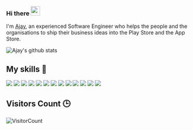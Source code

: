 ### Hi there <img src="https://media.giphy.com/media/hvRJCLFzcasrR4ia7z/giphy.gif" width="25px">

I'm [Ajay](https://ajay-kumar.dev/), an experienced Software Engineer who helps the people and the organisations to ship their business ideas into the Play Store and the App Store.

![Ajay's github stats](https://github-readme-stats.vercel.app/api?username=ajaykumar97&show_icons=true&theme=solarized-light&count_private=true)

## My skills 🚀

![](https://img.shields.io/badge/JavaScript-F7DF1E?style=for-the-badge&logo=javascript&logoColor=black)
![](https://img.shields.io/badge/React%20Native-20232A?style=for-the-badge&logo=react&logoColor=61DAFB)
![](https://img.shields.io/badge/Android%20Studio-3DDC84?style=for-the-badge&logo=androidstudio)
![](https://img.shields.io/badge/Xcode-1575F9?style=for-the-badge&logo=xcode&logoColor=white)
![](https://img.shields.io/badge/Node.js-43853D?style=for-the-badge&logo=node.js&logoColor=white)
![](https://img.shields.io/badge/Markdown-000000?style=for-the-badge&logo=markdown&logoColor=white)
![](https://img.shields.io/badge/Express.js-404D59?style=for-the-badge)
![](https://img.shields.io/badge/Redux-593D88?style=for-the-badge&logo=redux&logoColor=white)
![](https://img.shields.io/badge/Netlify-00C7B7?style=for-the-badge&logo=netlify&logoColor=white)
![](https://img.shields.io/badge/MongoDB-4EA94B?style=for-the-badge&logo=mongodb&logoColor=white)
![](https://img.shields.io/badge/figma-0AC97F?style=for-the-badge&logo=figma&logoColor=white)
![](https://img.shields.io/badge/git%20-%23F05033.svg?&style=for-the-badge&logo=git&logoColor=white)
![](https://img.shields.io/badge/github%20-20232A.svg?&style=for-the-badge&logo=github&logoColor=white)


## Visitors Count 🕒

![VisitorCount](https://profile-counter.glitch.me/{ajaykumar97}/count.svg)
